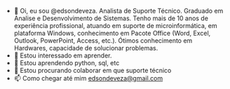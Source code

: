 - 👋 Oi, eu sou @edsondeveza. Analista de Suporte Técnico. Graduado em Analise e Desenvolvimento de Sistemas. Tenho mais de 10 anos de experiência profissional, atuando em suporte de microinformática, em plataforma Windows, conhecimento em Pacote Office (Word, Excel, Outlook, PowerPoint, Access, etc.). Ótimos conhecimento em Hardwares, capacidade de solucionar problemas.
- 👀 Estou interessado em aprender.
- 🌱 Estou aprendendo python, sql, etc
- 💞️ Estou procurando colaborar em que suporte técnico
- 📫 Como chegar até mim edsondeveza@gmail.com


